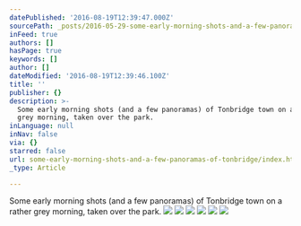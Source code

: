 ```yaml
---
datePublished: '2016-08-19T12:39:47.000Z'
sourcePath: _posts/2016-05-29-some-early-morning-shots-and-a-few-panoramas-of-tonbridge.md
inFeed: true
authors: []
hasPage: true
keywords: []
author: []
dateModified: '2016-08-19T12:39:46.100Z'
title: ''
publisher: {}
description: >-
  Some early morning shots (and a few panoramas) of Tonbridge town on a rather
  grey morning, taken over the park.
inLanguage: null
inNav: false
via: {}
starred: false
url: some-early-morning-shots-and-a-few-panoramas-of-tonbridge/index.html
_type: Article

---
```

Some early morning shots (and a few panoramas) of Tonbridge town on a rather grey morning, taken over the park.
![](https://s3-us-west-2.amazonaws.com/the-grid-img/p/8c1fd2d3241f13cb55a509f169eb75afdae25879.jpg)
![](https://s3-us-west-2.amazonaws.com/the-grid-img/p/e7f554bd3d6f29c7204630bd74bde8f5ff118c36.jpg)
![](https://the-grid-user-content.s3-us-west-2.amazonaws.com/e3785095-f564-4cc1-8443-bc208636318f.jpg)
![](https://the-grid-user-content.s3-us-west-2.amazonaws.com/26556124-099e-4fcc-bbbf-8a1004aacfae.jpg)
![](https://the-grid-user-content.s3-us-west-2.amazonaws.com/fa5b6d7e-32c0-4ebd-80fe-9827eb5bf392.jpg)
![](https://s3-us-west-2.amazonaws.com/the-grid-img/p/5e6b0a3b9b13d985434f4d4e499cb2fd7626dcdd.jpg)